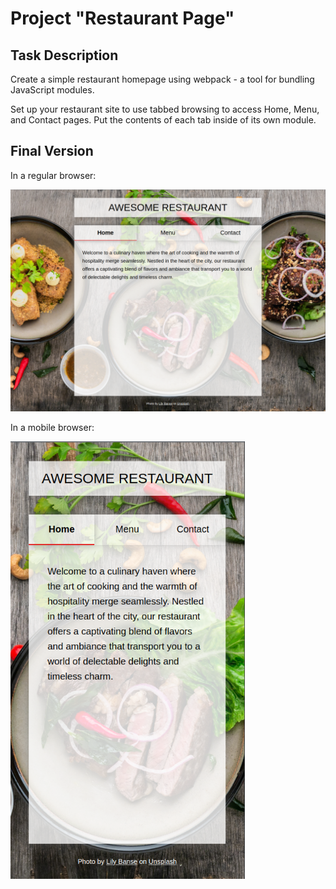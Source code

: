 # Project "Restaurant Page"

## Task Description

Create a simple restaurant homepage using webpack - a tool for bundling JavaScript modules.

Set up your restaurant site to use tabbed browsing to access Home, Menu, and Contact pages. Put the contents of each tab inside of its own module.

## Final Version

In a regular browser:

<img src="./versions/version-wide.png">

<br>

In a mobile browser:

<img height="700px" src="./versions/version-narrow.png">
